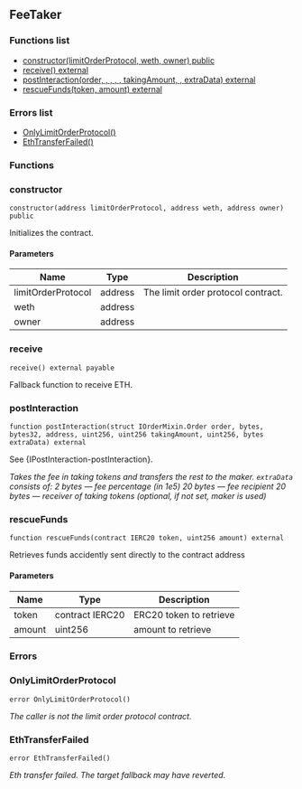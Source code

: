 
## FeeTaker

### Functions list
- [constructor(limitOrderProtocol, weth, owner) public](#constructor)
- [receive() external](#receive)
- [postInteraction(order, , , , , takingAmount, , extraData) external](#postinteraction)
- [rescueFunds(token, amount) external](#rescuefunds)

### Errors list
- [OnlyLimitOrderProtocol() ](#onlylimitorderprotocol)
- [EthTransferFailed() ](#ethtransferfailed)

### Functions
### constructor

```solidity
constructor(address limitOrderProtocol, address weth, address owner) public
```
Initializes the contract.

#### Parameters

| Name | Type | Description |
| ---- | ---- | ----------- |
| limitOrderProtocol | address | The limit order protocol contract. |
| weth | address |  |
| owner | address |  |

### receive

```solidity
receive() external payable
```
Fallback function to receive ETH.

### postInteraction

```solidity
function postInteraction(struct IOrderMixin.Order order, bytes, bytes32, address, uint256, uint256 takingAmount, uint256, bytes extraData) external
```
See {IPostInteraction-postInteraction}.

_Takes the fee in taking tokens and transfers the rest to the maker.
`extraData` consists of:
2 bytes — fee percentage (in 1e5)
20 bytes — fee recipient
20 bytes — receiver of taking tokens (optional, if not set, maker is used)_

### rescueFunds

```solidity
function rescueFunds(contract IERC20 token, uint256 amount) external
```
Retrieves funds accidently sent directly to the contract address

#### Parameters

| Name | Type | Description |
| ---- | ---- | ----------- |
| token | contract IERC20 | ERC20 token to retrieve |
| amount | uint256 | amount to retrieve |

### Errors
### OnlyLimitOrderProtocol

```solidity
error OnlyLimitOrderProtocol()
```

_The caller is not the limit order protocol contract._

### EthTransferFailed

```solidity
error EthTransferFailed()
```

_Eth transfer failed. The target fallback may have reverted._

